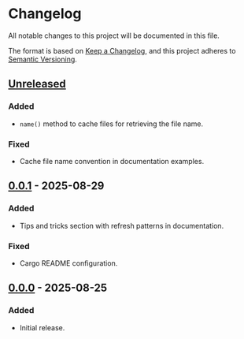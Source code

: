 # Changelog

All notable changes to this project will be documented in this file.

The format is based on [Keep a Changelog](https://keepachangelog.com/en/1.0.0/),
and this project adheres to [Semantic Versioning](https://semver.org/spec/v2.0.0.html).

## [Unreleased]

### Added

- `name()` method to cache files for retrieving the file name.

### Fixed

- Cache file name convention in documentation examples.

## [0.0.1] - 2025-08-29

### Added

- Tips and tricks section with refresh patterns in documentation.

### Fixed

- Cargo README configuration.

## [0.0.0] - 2025-08-25

### Added

- Initial release.

[Unreleased]: https://github.com/ventaquil/fcache/compare/v0.0.1...HEAD
[0.0.1]: https://github.com/ventaquil/fcache/compare/v0.0.0...v0.0.1
[0.0.0]: https://github.com/ventaquil/fcache/releases/tag/v0.0.0
